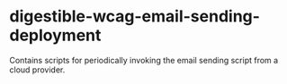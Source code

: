 # digestible-wcag-email-sending-deployment

Contains scripts for periodically invoking the email sending script from a cloud provider.
